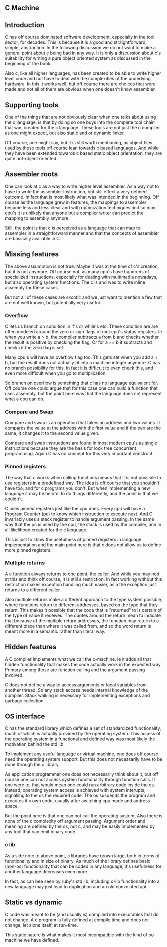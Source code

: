 ## C Machine

## Introduction

C has off course dominated software development, especially in the tool sector, for decades.
This is because it is a good and straightforward, simple, abstraction. In the following discussion
we do not want to make a general point about c being bad in any way. It is only a discussion
about c's suitability for writing a pure object oriented system as discussed in the beginning of the
book.

Also c, like all higher languages, has been created to be able to write higher level code and
not have to deal with the complexities of the underlying hardware. In this it works well, but off
course there are choices that were made and not all of them are obvious when one doesn't know
assembler.

## Supporting tools

One of the things that are not obviously clear when one talks about using the c language, is that
by doing so one buys into the complete tool chain that was created for the c language. These tools
are not just the c compiler as one might expect, but also static and or dynamic linker.

Off course, one might say, but it is still worth mentioning, as object files used by these tools
off course lean towards c based languages. And while they have been extended towards c based
static object orientation, they are quite not-object oriented.

## Assembler roots

One can look at c as a way to write higher level assembler. As a way not to have to write the
assembler instruction, but still effect a very defined outcome. In fact that is most likely what
was intended in the beginning. Off course as the language grew in features, the mappings to assembler
became less and less clear and with optimization techniques and so may cpu's it is unlikely that
anyone but a compiler writer can predict the mapping to assembly anymore.

Still, the point is that c is perceived as a language that can map to assembler in a straightforward
manner and that the concepts of assembler are basically available in C.

## Missing features

The above assumption is not true. Maybe it was at the time of c's creation, but it is not anymore.
Off course not, as many cpu's have hundreds of specialized instructions, especially for dealing
with multimedia nowadays, but also operating system functions. The c is and was to write inline
assembly for these cases.

But not all of these cases are *excotic* and we just want to mention a few that are not well known,
but potentially very useful.

### Overflow

C lets us branch on condition in if's or while's etc. These condition are are often modeled around
the zero or sign flags of mot cpu's status registers. Ie when you write a > b, the compiler
subtracts a from b and checks whether the result is positive by checking the flag. Or for a == b
it subtracts and checks if the zero flag is set.

Many cpu's will have an overflow flag too. This gets set when you add a + b, but the result
does not actually fit into a machine integer anymore. C has no branch possibility for this.
In fact it is difficult to even check this, and even more difficult when you go to multiplication.

So branch on overflow is something that c has no language equivalent for. Off course one could argue
that for this case one can build a function that uses assembly, but the point here was that the
language does not represent what a cpu can do.

### Compare and Swap

Compare and swap is an operation that takes an address and two values. It compares the value at the
address with the first value and if the two are the same, it changes it to the second value given.

Compare and swap instructions are found in most modern cpu's as single instructions because they
are the basis for lock free concurrent programming. Again C has no concept for this very important
construct.

### Pinned registers

The way that c works when calling functions means that it is not possible to use registers in a
predefined way. The idea is off course that you shouldn't have too, and for c programs you don't.
But when implementing a new language it may be helpful to do things differently, and the point is
that we couldn't.

C uses pinned registers just like the cpu does. Every cpu will have a Program Counter (pc) to
know which instruction to execute next. And C invariably uses a stack register to handle
argument passing. In the same way that the pc is used by the cpu, the stack is used by the
compiler, and in all likelihood created for the c language.

This is just to show the usefulness of pinned registers in language implementation and the main
point here is that c does not allow us to define more pinned registers.

### Multiple returns

A c function always returns to one point, the caller. And while you may nod at this and think off
course, it is still a restriction. In fact working without this restriction makes exception
handling much easier, as a the exception just returns to a different caller.

Also multiple returns make a different approach to the type system possible, where functions return
to different addresses, based on the type that they return. This makes it possible that the code
that is "returned" to is certain of the type of value it receives. The quotes around the return
mean to indicate that because of the multiple return addresses, the function may return to a
different place than where it was called from, and so the word return is meant more in a semantic
rather than literal way.

## Hidden features

A C compiler implements what we call the c-machine. Ie it adds all that hidden functionality that
makes the code actually work in the expected way. Primary among those are function calling and the
argument passing involved.

C does not define a way to access arguments or local variables from another thread. So any stack
access needs internal knowledge of the compiler. Stack walking is necessary for implementing
exceptions and garbage collection.

## OS interface

C has the standard library which defines a set of standardized functionality, much of which is
actually provided by the operating system. This access of the operating system in a functional and
defined way  was most likely the motivation behind the std lib.

To implement any useful language or virtual machine, one does off course need the operating system
support. But this does not necessarily have to be done through the c library.

As application programmer one does not necessarily think about it, but off course one can not
access system functionality through function calls. If one were to, that would mean one could run
arbitrary code inside the os. Instead, operating system access is achieved with system interupts,
signalling to the os the required code. The os suspends the program and executes it's own code,
usually after switching cpu mode and address space.

But the point here is that one can not call the operating system. Also there is none of the
c complexity off argument passing. Argument order and meaning are defined by the os, not c, and may
be easily implemented by any tool that can emit binary code.

### c lib

As a side note to above point, c libraries have grown large, both in terms of functionality and in
size of binary. As much of the library defines basic (non-os) functionality that can be coded in any
language, it's usefulness for another language decreases even more.

In fact, as can bee seen by ruby's std lib, including c-lib functionality into a new language
may just lead to duplication and an old convoluted api.

## Static vs dynamic

C code was meant to be (and usually is) compiled into executables that do not change. A c program
is fully defined at compile time and does not change, let alone itself, at run-time.

This static nature is what makes it most incompatible with the kind of oo machine we have defined.

